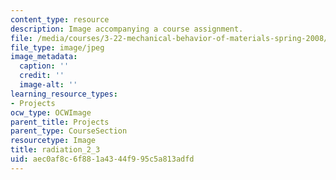 ```yaml
---
content_type: resource
description: Image accompanying a course assignment.
file: /media/courses/3-22-mechanical-behavior-of-materials-spring-2008/aec0af8c6f881a4344f995c5a813adfd_radiation_2_3.jpg
file_type: image/jpeg
image_metadata:
  caption: ''
  credit: ''
  image-alt: ''
learning_resource_types:
- Projects
ocw_type: OCWImage
parent_title: Projects
parent_type: CourseSection
resourcetype: Image
title: radiation_2_3
uid: aec0af8c-6f88-1a43-44f9-95c5a813adfd
---
```


